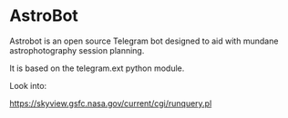 # AstroBot

Astrobot is an open source Telegram bot designed to aid with mundane astrophotography session planning.

It is based on the telegram.ext python module.

Look into:

https://skyview.gsfc.nasa.gov/current/cgi/runquery.pl